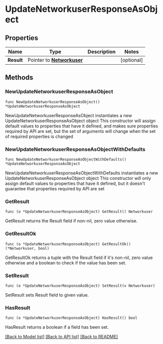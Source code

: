# UpdateNetworkuserResponseAsObject

## Properties

Name | Type | Description | Notes
------------ | ------------- | ------------- | -------------
**Result** | Pointer to [**Networkuser**](Networkuser.md) |  | [optional] 

## Methods

### NewUpdateNetworkuserResponseAsObject

`func NewUpdateNetworkuserResponseAsObject() *UpdateNetworkuserResponseAsObject`

NewUpdateNetworkuserResponseAsObject instantiates a new UpdateNetworkuserResponseAsObject object
This constructor will assign default values to properties that have it defined,
and makes sure properties required by API are set, but the set of arguments
will change when the set of required properties is changed

### NewUpdateNetworkuserResponseAsObjectWithDefaults

`func NewUpdateNetworkuserResponseAsObjectWithDefaults() *UpdateNetworkuserResponseAsObject`

NewUpdateNetworkuserResponseAsObjectWithDefaults instantiates a new UpdateNetworkuserResponseAsObject object
This constructor will only assign default values to properties that have it defined,
but it doesn't guarantee that properties required by API are set

### GetResult

`func (o *UpdateNetworkuserResponseAsObject) GetResult() Networkuser`

GetResult returns the Result field if non-nil, zero value otherwise.

### GetResultOk

`func (o *UpdateNetworkuserResponseAsObject) GetResultOk() (*Networkuser, bool)`

GetResultOk returns a tuple with the Result field if it's non-nil, zero value otherwise
and a boolean to check if the value has been set.

### SetResult

`func (o *UpdateNetworkuserResponseAsObject) SetResult(v Networkuser)`

SetResult sets Result field to given value.

### HasResult

`func (o *UpdateNetworkuserResponseAsObject) HasResult() bool`

HasResult returns a boolean if a field has been set.


[[Back to Model list]](../README.md#documentation-for-models) [[Back to API list]](../README.md#documentation-for-api-endpoints) [[Back to README]](../README.md)


